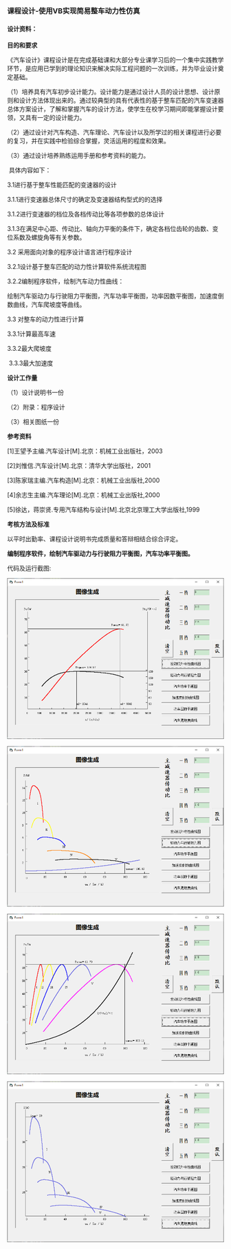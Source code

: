 ### 课程设计-使用VB实现简易整车动力性仿真

#### 设计资料：

**目的和要求**

《汽车设计》课程设计是在完成基础课和大部分专业课学习后的一个集中实践教学环节，是应用已学到的理论知识来解决实际工程问题的一次训练，并为毕业设计奠定基础。

（1）培养具有汽车初步设计能力。设计能力是通过设计人员的设计思想、设计原则和设计方法体现出来的。通过较典型的具有代表性的基于整车匹配的汽车变速器总体方案设计，了解和掌握汽车的设计方法，使学生在校学习期间即能掌握设计要领，又具有一定的设计能力。 

（2）通过设计对汽车构造、汽车理论、汽车设计以及所学过的相关课程进行必要的复习，并在实践中检验综合掌握，灵活运用的程度和效果。

（3）通过设计培养熟练运用手册和参考资料的能力。

​      具体内容如下：

3.1进行基于整车性能匹配的变速器的设计

 3.1.1进行变速器总体尺寸的确定及变速器结构型式的的选择

 3.1.2进行变速器的档位及各档传动比等各项参数的总体设计

 3.1.3在满足中心距、传动比、轴向力平衡的条件下，确定各档位齿轮的齿数、变位系数及螺旋角等有关参数。

3.2 采用面向对象的程序设计语言进行程序设计

 3.2.1设计基于整车匹配的动力性计算软件系统流程图

 3.2.2编制程序软件，绘制汽车动力性曲线：

绘制汽车驱动力与行驶阻力平衡图，汽车功率平衡图，功率因数平衡图，加速度倒数曲线，汽车爬坡度等曲线。

 3.3 对整车的动力性进行计算

   3.3.1计算最高车速

   3.3.2最大爬坡度

​    3.3.3最大加速度

**设计工作量**

   （1）设计说明书一份

   （2）附录：程序设计

   （3）相关图纸一份

**参考资料**

[1]王望予主编.汽车设计[M].北京：机械工业出版社，2003

[2]刘惟信.汽车设计[M].北京：清华大学出版社，2001

[3]陈家瑞主编.汽车构造[M].北京：机械工业出版社,2000

[4]余志生主编.汽车理论[M].北京：机械工业出版社,2000

[5]徐达，蒋崇贤.专用汽车结构与设计[M].北京北京理工大学出版社,1999

**考核方法及标准**

以平时出勤率、课程设计说明书完成质量和答辩相结合综合评定。

 

**编制程序软件，绘制汽车驱动力与行驶阻力平衡图，汽车功率平衡图。**

代码及运行截图:

![运行截图](https://github.com/mumiaozxz/VB-homework-/blob/master/images/0.PNG)

![运行截图](https://github.com/mumiaozxz/VB-homework-/blob/master/images/1.PNG)

![运行截图](https://github.com/mumiaozxz/VB-homework-/blob/master/images/2.PNG)

![运行截图](https://github.com/mumiaozxz/VB-homework-/blob/master/images/3.PNG)
